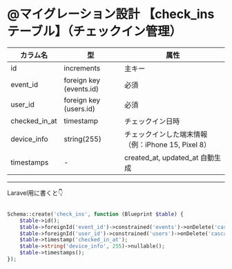 # @マイグレーション設計 【check_ins テーブル】（チェックイン管理）

| カラム名 | 型 | 属性 |
| --- | --- | --- |
| id | increments | 主キー |
| event_id | foreign key (events.id) | 必須 |
| user_id | foreign key (users.id) | 必須 |
| checked_in_at | timestamp | チェックイン日時 |
| device_info | string(255) | チェックインした端末情報（例：iPhone 15, Pixel 8） |
| timestamps | - | created_at, updated_at 自動生成 |

---

Laravel用に書くと👇

```php

Schema::create('check_ins', function (Blueprint $table) {
    $table->id();
    $table->foreignId('event_id')->constrained('events')->onDelete('cascade');
    $table->foreignId('user_id')->constrained('users')->onDelete('cascade');
    $table->timestamp('checked_in_at');
    $table->string('device_info', 255)->nullable();
    $table->timestamps();
});

```